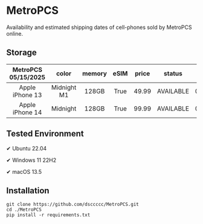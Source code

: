 # MetroPCS
Availability and estimated shipping dates of cell-phones sold by MetroPCS online.
## Storage
|MetroPCS 05/15/2025|color|memory|eSIM|price|status|shipping from|shipping to|
|:--:|:--:|:--:|:--:|:--:|:--:|:--:|:--:|
|Apple iPhone 13|Midnight M1|128GB|True|49.99|AVAILABLE|05/14/2025|05/19/2025|
|Apple iPhone 14|Midnight|128GB|True|99.99|AVAILABLE|05/14/2025|05/19/2025|

## Tested Environment
✔ Ubuntu 22.04

✔ Windows 11 22H2

✔ macOS 13.5
## Installation
```
git clone https://github.com/dsccccc/MetroPCS.git
cd ./MetroPCS
pip install -r requirements.txt
```
